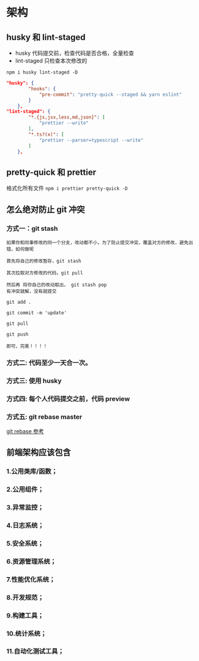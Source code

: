 # 架构

## husky 和 lint-staged

- husky 代码提交前，检查代码是否合格，全量检查
- lint-staged 只检查本次修改的

`npm i husky lint-staged -D`

```json
"husky": {
		"hooks": {
			"pre-commit": "pretty-quick --staged && yarn eslint"
		}
	},
"lint-staged": {
		"*.{js,jsx,less,md,json}": [
			"prettier --write"
		],
		"*.ts?(x)": [
			"prettier --parser=typescript --write"
		]
	},
```

## pretty-quick 和 prettier

格式化所有文件
`npm i prettier pretty-quick -D`

## 怎么绝对防止 git 冲突

### 方式一：git stash

```
如果你和同事修改的同一个分支，改动都不小，为了防止提交冲突，覆盖对方的修改，避免出错，如何做呢

首先将自己的修改暂存，git stash

其次拉取对方修改的代码，git pull

然后再 将你自己的改动取出， git stash pop
有冲突就解，没有就提交

git add .

git commit -m 'update'

git pull

git push

即可，完美！！！！
```

### 方式二: 代码至少一天合一次。

### 方式三: 使用 husky

### 方式四: 每个人代码提交之前，代码 preview

### 方式五: git rebase master

[git rebase 参考](https://zhuanlan.zhihu.com/p/427842903?utm_id=0)

## 前端架构应该包含

### 1.公用类库/函数；

### 2.公用组件；

### 3.异常监控；

### 4.日志系统；

### 5.安全系统；

### 6.资源管理系统；

### 7.性能优化系统；

### 8.开发规范；

### 9.构建工具；

### 10.统计系统；

### 11.自动化测试工具；

